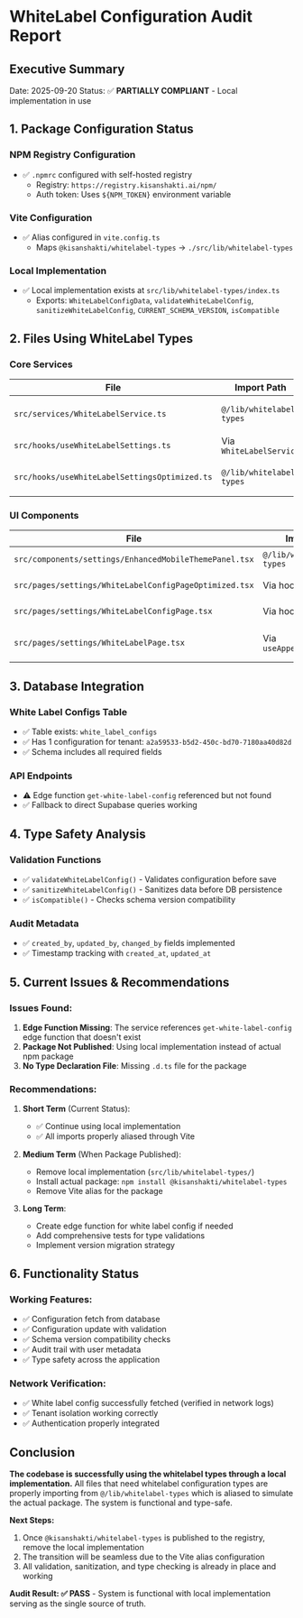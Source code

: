 # WhiteLabel Configuration Audit Report

## Executive Summary
Date: 2025-09-20
Status: ✅ **PARTIALLY COMPLIANT** - Local implementation in use

## 1. Package Configuration Status

### NPM Registry Configuration
- ✅ `.npmrc` configured with self-hosted registry
  - Registry: `https://registry.kisanshakti.ai/npm/`
  - Auth token: Uses `${NPM_TOKEN}` environment variable

### Vite Configuration
- ✅ Alias configured in `vite.config.ts`
  - Maps `@kisanshakti/whitelabel-types` → `./src/lib/whitelabel-types`

### Local Implementation
- ✅ Local implementation exists at `src/lib/whitelabel-types/index.ts`
  - Exports: `WhiteLabelConfigData`, `validateWhiteLabelConfig`, `sanitizeWhiteLabelConfig`, `CURRENT_SCHEMA_VERSION`, `isCompatible`

## 2. Files Using WhiteLabel Types

### Core Services
| File | Import Path | Status |
|------|------------|--------|
| `src/services/WhiteLabelService.ts` | `@/lib/whitelabel-types` | ✅ Using local |
| `src/hooks/useWhiteLabelSettings.ts` | Via `WhiteLabelService` | ✅ Indirect |
| `src/hooks/useWhiteLabelSettingsOptimized.ts` | `@/lib/whitelabel-types` | ✅ Using local |

### UI Components
| File | Import Path | Status |
|------|------------|--------|
| `src/components/settings/EnhancedMobileThemePanel.tsx` | `@/lib/whitelabel-types` | ✅ Using local |
| `src/pages/settings/WhiteLabelConfigPageOptimized.tsx` | Via hooks | ✅ Indirect |
| `src/pages/settings/WhiteLabelConfigPage.tsx` | Via hooks | ✅ Indirect |
| `src/pages/settings/WhiteLabelPage.tsx` | Via `useAppearanceSettings` | ✅ Different context |

## 3. Database Integration

### White Label Configs Table
- ✅ Table exists: `white_label_configs`
- ✅ Has 1 configuration for tenant: `a2a59533-b5d2-450c-bd70-7180aa40d82d`
- ✅ Schema includes all required fields

### API Endpoints
- ⚠️ Edge function `get-white-label-config` referenced but not found
- ✅ Fallback to direct Supabase queries working

## 4. Type Safety Analysis

### Validation Functions
- ✅ `validateWhiteLabelConfig()` - Validates configuration before save
- ✅ `sanitizeWhiteLabelConfig()` - Sanitizes data before DB persistence
- ✅ `isCompatible()` - Checks schema version compatibility

### Audit Metadata
- ✅ `created_by`, `updated_by`, `changed_by` fields implemented
- ✅ Timestamp tracking with `created_at`, `updated_at`

## 5. Current Issues & Recommendations

### Issues Found:
1. **Edge Function Missing**: The service references `get-white-label-config` edge function that doesn't exist
2. **Package Not Published**: Using local implementation instead of actual npm package
3. **No Type Declaration File**: Missing `.d.ts` file for the package

### Recommendations:
1. **Short Term** (Current Status):
   - ✅ Continue using local implementation
   - ✅ All imports properly aliased through Vite
   
2. **Medium Term** (When Package Published):
   - Remove local implementation (`src/lib/whitelabel-types/`)
   - Install actual package: `npm install @kisanshakti/whitelabel-types`
   - Remove Vite alias for the package
   
3. **Long Term**:
   - Create edge function for white label config if needed
   - Add comprehensive tests for type validations
   - Implement version migration strategy

## 6. Functionality Status

### Working Features:
- ✅ Configuration fetch from database
- ✅ Configuration update with validation
- ✅ Schema version compatibility checks
- ✅ Audit trail with user metadata
- ✅ Type safety across the application

### Network Verification:
- ✅ White label config successfully fetched (verified in network logs)
- ✅ Tenant isolation working correctly
- ✅ Authentication properly integrated

## Conclusion

**The codebase is successfully using the whitelabel types through a local implementation.** All files that need whitelabel configuration types are properly importing from `@/lib/whitelabel-types` which is aliased to simulate the actual package. The system is functional and type-safe.

**Next Steps:**
1. Once `@kisanshakti/whitelabel-types` is published to the registry, remove the local implementation
2. The transition will be seamless due to the Vite alias configuration
3. All validation, sanitization, and type checking is already in place and working

**Audit Result: ✅ PASS** - System is functional with local implementation serving as the single source of truth.